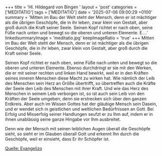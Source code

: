 +++
title = 'Hl. Hildegard von Bingen  '
layout = 'post'
categories = ['MEDITATIO']
tags = ['MEDITATIO']
date = '2025-07-06 09:00:29 +0100'
summary = 'Mitten im Bau der Welt steht der Mensch, denn er ist mächtiger als die übrigen Geschöpfe, die in ihr leben, zwar klein von Gestalt, aber groß durch die Kraft seiner Seele.   Seinen Kopf richtet er nach oben, seine Füße nach unten und bewegt so die oberen und unteren Elemente. E....'
linkedsummaryImage = 'meditatio.jpg'
keepImageRatio = 'true'
+++
Mitten im Bau der Welt steht der Mensch, denn er ist mächtiger als die übrigen Geschöpfe, die in ihr leben, zwar klein von Gestalt, aber groß durch die Kraft seiner Seele.
 
Seinen Kopf richtet er nach oben, seine Füße nach unten und bewegt so die oberen und unteren Elemente. Ebenso durchdringt er sie mit den Werken, die er mit seiner rechten und linken Hand bewirkt, weil er in den Kräften seines inneren Menschen diese Macht zu wirken hat.<!--more--> Wie nämlich der Leib des Menschen sein Herz an Größe übertrifft, so übertreffen auch die Kräfte der Seele den Leib des Menschen mit ihrer Kraft. Und wie das Herz des Menschen in seinem Leib verborgen ist, so ist auch sein Leib von den Kräften der Seele umgeben; denn sie erstrecken sich über den ganzen Erdkreis. Aber auch im Wissen Gottes hat der gläubige Mensch sein Dasein, und er wendet sich in geistlichen und weltlichen Bedürfnissen an Gott. Bei Erfolg und Misserfolg seiner Handlungen seufzt er zu Ihm auf, indem er in ihnen unablässig seine ganze Hingabe vor Ihm ausbreitet.
 
Denn wie der Mensch mit seinen leiblichen Augen überall die Geschöpfe sieht, so sieht er im Glauben überall Gott und erkennt Ihn durch die Geschöpfe, weil er einsieht, dass Er ihr Schöpfer ist.



[Quelle: Evangelizo](https://evangeliumtagfuertag.org/DE/gospel)
